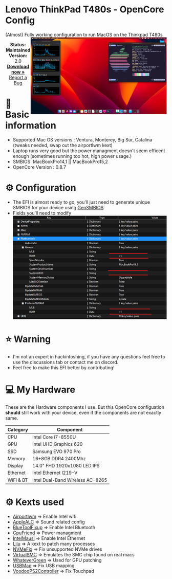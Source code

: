 # Lenovo ThinkPad T480s - OpenCore Config
(Almost) Fully working configuration to run MacOS on the Thinkpad T480s
<img align="right" src="/screenshot.png" alt="macOS Ventura running on the T480s" width="425">

<p align="center">
   <strong>Status: Maintained</strong>
   <br />
   <strong>Version: </strong>2.0
   <br />
   <a href="https://github.com/expo1337/Thinkpad-T480s-Hackintosh/releases"><strong>Download now »</strong></a>
   <br />
   <a href="https://github.com/expo1337/Thinkpad-T480s-Hackintosh/issues">Report a Bug</a>
  </p>
</p>




# 📝 Basic information
* Supported Mac OS versions : Ventura, Monterey, Big Sur, Catalina (tweaks needed, swap out the airportlwm kext)
* Laptop runs very good but the power managment doesn't seem efficent enough (sometimes running too hot, high power usage.)
* SMBIOS: MacBookPro14,1 || MacBookPro15,2
* OpenCore Version : 0.8.7

# ⚙️ Configuration
* The EFI is almost ready to go, you'll just need to generate unique SMBIOS for your device using [GenSMBIOS](https://github.com/corpnewt/GenSMBIOS)
* Fields you'll need to modify 
![Config](config.png)

# ⭐️ Warning 
* I'm not an expert in hackintoshing, if you have any questions feel free to use the discussions tab or contact me on discord.
* Feel free to make this EFI better by contributing!  

# 💻 My Hardware

These are the Hardware components I use. But this OpenCore configuation <strong>should</strong> still work with your device, even if the components are not exactly same.

| Category  | Component                            |
| --------- | ------------------------------------ |
| CPU       | Intel Core i7-8550U                  |
| GPU       | Intel UHD Graphics 620               |
| SSD       | Samsung EVO 970 Pro                  |   
| Memory    | 16+8GB DDR4 2400Mhz                  |
| Display   | 14.0" FHD 1920x1080 LED IPS          |
| Ethernet  | Intel Ethernet I219-V                |
| WiFi & BT | Intel Dual-Band Wireless AC-8265     |

# ⚙️ Kexts used
* [Airportlwm](https://github.com/OpenIntelWireless/itlwm/releases) => Enable Intel wifi
* [AppleALC](https://github.com/acidanthera/AppleALC/releases) => Sound related config
* [BlueToolFixup](https://github.com/acidanthera/BrcmPatchRAM/releases) => Enable Intel Bluetooth
* [CpuFriend](https://github.com/acidanthera/CPUFriend/releases) => Power managment
* [IntelMausi](https://github.com/acidanthera/IntelMausi/releases) => Enable Intel Ethernet
* [Lilu](https://github.com/acidanthera/Lilu/releases) => A kext to patch many processes
* [NVMeFix](https://github.com/acidanthera/NVMeFix/releases) => Fix unsupported NVMe drives
* [VirtualSMC](https://github.com/acidanthera/VirtualSMC/releases) => Emulates the SMC chip found on real macs
* [WhateverGreen](https://github.com/acidanthera/WhateverGreen/releases) => Used for GPU patching
* [USBMap](https://github.com/USBToolBox/kext) => Fix USB mapping
* [VoodooPS2Controller](https://github.com/acidanthera/VoodooPS2/releases) => Fix Touchpad


